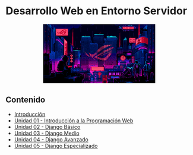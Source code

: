 # Desarrollo Web en Entorno Servidor

<div align=center>
<img src="../extras/cyberpunk2.gif" alt="me" width="60%">
</div>

## Contenido
- [Introducción](./introducción/README.md)
- [Unidad 01 - Introducción a la Programación Web](./unidad%2001/README.md)
- [Unidad 02 - Django Básico](./unidad%2002/README.md)
- [Unidad 03 - Django Medio](./unidad%2003/README.md)
- [Unidad 04 - Django Avanzado](./unidad%2004/README.md)
- [Unidad 05 - Django Especializado](./unidad%2005/README.md)